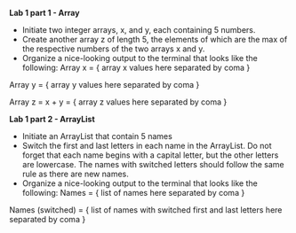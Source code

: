 **Lab 1 part 1 - Array**

* Initiate two integer arrays, x, and y, each containing 5 numbers.
* Create another array z of length 5, the elements of which are the max of the respective numbers of the two arrays x and y.
* Organize a nice-looking output to the terminal that looks like the following:
Array x = { array x values here separated by coma }

Array y = { array y values here separated by coma }

Array z = x + y = { array z values here separated by coma }

**Lab 1 part 2 - ArrayList**

* Initiate an ArrayList that contain 5 names
* Switch the first and last letters in each name in the ArrayList. Do not forget that each name begins with a capital letter, but the other letters are lowercase. The names with switched letters should follow the same rule as there are new names.
* Organize a nice-looking output to the terminal that looks like the following:
Names = { list of names here separated by coma }

Names (switched) = { list of names with switched first and last letters here separated by coma }
